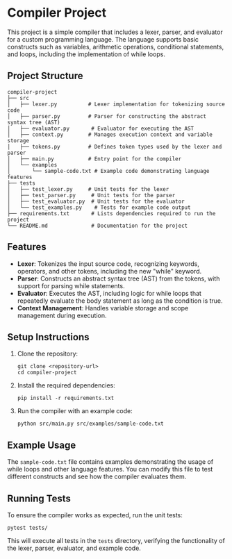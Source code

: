 # Compiler Project

This project is a simple compiler that includes a lexer, parser, and evaluator for a custom programming language. The language supports basic constructs such as variables, arithmetic operations, conditional statements, and loops, including the implementation of while loops.

## Project Structure

```
compiler-project
├── src
│   ├── lexer.py          # Lexer implementation for tokenizing source code
│   ├── parser.py         # Parser for constructing the abstract syntax tree (AST)
│   ├── evaluator.py       # Evaluator for executing the AST
│   ├── context.py        # Manages execution context and variable storage
│   ├── tokens.py         # Defines token types used by the lexer and parser
│   ├── main.py           # Entry point for the compiler
│   └── examples
│       └── sample-code.txt # Example code demonstrating language features
├── tests
│   ├── test_lexer.py     # Unit tests for the lexer
│   ├── test_parser.py     # Unit tests for the parser
│   ├── test_evaluator.py  # Unit tests for the evaluator
│   └── test_examples.py    # Tests for example code output
├── requirements.txt       # Lists dependencies required to run the project
└── README.md              # Documentation for the project
```

## Features

- **Lexer**: Tokenizes the input source code, recognizing keywords, operators, and other tokens, including the new "while" keyword.
- **Parser**: Constructs an abstract syntax tree (AST) from the tokens, with support for parsing while statements.
- **Evaluator**: Executes the AST, including logic for while loops that repeatedly evaluate the body statement as long as the condition is true.
- **Context Management**: Handles variable storage and scope management during execution.

## Setup Instructions

1. Clone the repository:
   ```
   git clone <repository-url>
   cd compiler-project
   ```

2. Install the required dependencies:
   ```
   pip install -r requirements.txt
   ```

3. Run the compiler with an example code:
   ```
   python src/main.py src/examples/sample-code.txt
   ```

## Example Usage

The `sample-code.txt` file contains examples demonstrating the usage of while loops and other language features. You can modify this file to test different constructs and see how the compiler evaluates them.

## Running Tests

To ensure the compiler works as expected, run the unit tests:
```
pytest tests/
```

This will execute all tests in the `tests` directory, verifying the functionality of the lexer, parser, evaluator, and example code.